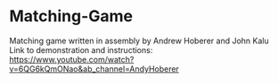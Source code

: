 # Matching-Game

Matching game written in assembly by Andrew Hoberer and John Kalu  
Link to demonstration and instructions:  
https://www.youtube.com/watch?v=6QG6kQmONao&ab_channel=AndyHoberer
